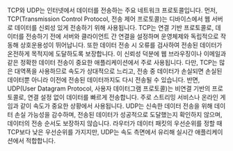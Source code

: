 TCP와 UDP는 인터넷에서 데이터를 전송하는 주요 네트워크 프로토콜입니다. 먼저, TCP(Transmission Control Protocol, 전송 제어 프로토콜)는 디바이스에서 웹 서버로 데이터를 신뢰성 있게 전송하기 위해 사용됩니다. TCP는 연결 기반 프로토콜로, 데이터를 전송하기 전에 서버와 클라이언트 간 연결을 설정하며 운영체제와 독립적으로 작동해 상호운용성이 뛰어납니다. 또한 데이터 전송 시 오류를 검사하여 전송된 데이터가 온전하게 목적지에 도달하도록 보장합니다. 이 신뢰성 덕분에 웹 브라우징이나 이메일과 같은 정확한 데이터 전송이 중요한 애플리케이션에서 주로 사용됩니다. 다만, TCP는 많은 대역폭을 사용하므로 속도가 상대적으로 느리고, 전송 중 데이터가 손실되면 손실된 데이터뿐 아니라 이전에 전송된 데이터까지도 다시 전송될 수 있습니다.
반면, UDP(User Datagram Protocol, 사용자 데이터그램 프로토콜)는 비연결 기반의 프로토콜로, 연결 설정 없이 데이터를 빠르게 전송합니다. 주로 스트리밍 서비스나 온라인 게임과 같이 속도가 중요한 상황에서 사용됩니다. UDP는 신속한 데이터 전송을 위해 데이터 손실 가능성을 감수하며, 전송된 데이터가 성공적으로 도달했는지 확인하지 않으며, 데이터의 전송 순서도 보장하지 않습니다. 라우터가 데이터 패킷의 우선순위를 정할 때 TCP보다 낮은 우선순위를 가지지만, UDP는 속도 측면에서 유리해 실시간 애플리케이션에서 적합합니다.